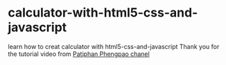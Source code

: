 # calculator-with-html5-css-and-javascript
learn how to creat calculator with html5-css-and-javascript  Thank you for the tutorial video from [Patiphan Phengpao chanel](https://youtu.be/JoHaHWEu6l4?si=6BavWMpt9JGotRwk)
